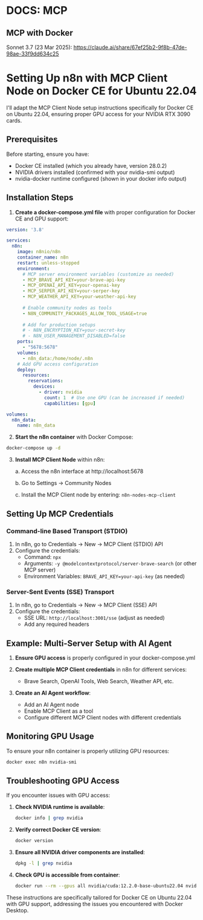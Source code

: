 # DOCS: MCP

## MCP with Docker

Sonnet 3.7 (23 Mar 2025): https://claude.ai/share/67ef25b2-9f8b-47de-98ae-33f9dd634c25

# Setting Up n8n with MCP Client Node on Docker CE for Ubuntu 22.04

I'll adapt the MCP Client Node setup instructions specifically for Docker CE on Ubuntu 22.04, ensuring proper GPU access for your NVIDIA RTX 3090 cards.

## Prerequisites

Before starting, ensure you have:
- Docker CE installed (which you already have, version 28.0.2)
- NVIDIA drivers installed (confirmed with your nvidia-smi output)
- nvidia-docker runtime configured (shown in your docker info output)

## Installation Steps

1. **Create a docker-compose.yml file** with proper configuration for Docker CE and GPU support:

```yaml
version: '3.8'

services:
  n8n:
    image: n8nio/n8n
    container_name: n8n
    restart: unless-stopped
    environment:
      # MCP server environment variables (customize as needed)
      - MCP_BRAVE_API_KEY=your-brave-api-key
      - MCP_OPENAI_API_KEY=your-openai-key
      - MCP_SERPER_API_KEY=your-serper-key
      - MCP_WEATHER_API_KEY=your-weather-api-key
      
      # Enable community nodes as tools
      - N8N_COMMUNITY_PACKAGES_ALLOW_TOOL_USAGE=true
      
      # Add for production setups
      # - N8N_ENCRYPTION_KEY=your-secret-key
      # - N8N_USER_MANAGEMENT_DISABLED=false
    ports:
      - "5678:5678"
    volumes:
      - n8n_data:/home/node/.n8n
    # Add GPU access configuration
    deploy:
      resources:
        reservations:
          devices:
            - driver: nvidia
              count: 1  # Use one GPU (can be increased if needed)
              capabilities: [gpu]

volumes:
  n8n_data:
    name: n8n_data
```

2. **Start the n8n container** with Docker Compose:

```bash
docker-compose up -d
```

3. **Install MCP Client Node** within n8n:

   a. Access the n8n interface at http://localhost:5678
   
   b. Go to Settings → Community Nodes
   
   c. Install the MCP Client node by entering: `n8n-nodes-mcp-client`

## Setting Up MCP Credentials

### Command-line Based Transport (STDIO)

1. In n8n, go to Credentials → New → MCP Client (STDIO) API
2. Configure the credentials:
   - Command: `npx`
   - Arguments: `-y @modelcontextprotocol/server-brave-search` (or other MCP server)
   - Environment Variables: `BRAVE_API_KEY=your-api-key` (as needed)

### Server-Sent Events (SSE) Transport

1. In n8n, go to Credentials → New → MCP Client (SSE) API
2. Configure the credentials:
   - SSE URL: `http://localhost:3001/sse` (adjust as needed)
   - Add any required headers

## Example: Multi-Server Setup with AI Agent

1. **Ensure GPU access** is properly configured in your docker-compose.yml

2. **Create multiple MCP Client credentials** in n8n for different services:
   - Brave Search, OpenAI Tools, Web Search, Weather API, etc.

3. **Create an AI Agent workflow**:
   - Add an AI Agent node
   - Enable MCP Client as a tool
   - Configure different MCP Client nodes with different credentials

## Monitoring GPU Usage

To ensure your n8n container is properly utilizing GPU resources:

```bash
docker exec n8n nvidia-smi
```

## Troubleshooting GPU Access

If you encounter issues with GPU access:

1. **Check NVIDIA runtime is available**:
   ```bash
   docker info | grep nvidia
   ```

2. **Verify correct Docker CE version**:
   ```bash
   docker version
   ```

3. **Ensure all NVIDIA driver components are installed**:
   ```bash
   dpkg -l | grep nvidia
   ```

4. **Check GPU is accessible from container**:
   ```bash
   docker run --rm --gpus all nvidia/cuda:12.2.0-base-ubuntu22.04 nvidia-smi
   ```

These instructions are specifically tailored for Docker CE on Ubuntu 22.04 with GPU support, addressing the issues you encountered with Docker Desktop.